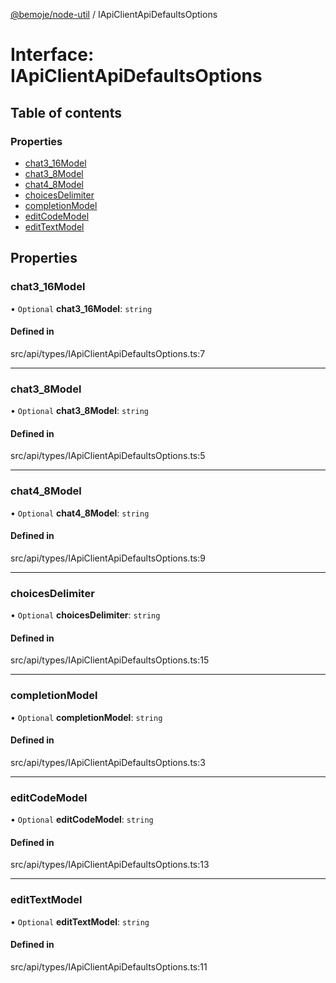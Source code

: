 [@bemoje/node-util](/docs/index.md) / IApiClientApiDefaultsOptions

# Interface: IApiClientApiDefaultsOptions

## Table of contents

### Properties

- [chat3\_16Model](/docs/interfaces/IApiClientApiDefaultsOptions.md#chat3_16model)
- [chat3\_8Model](/docs/interfaces/IApiClientApiDefaultsOptions.md#chat3_8model)
- [chat4\_8Model](/docs/interfaces/IApiClientApiDefaultsOptions.md#chat4_8model)
- [choicesDelimiter](/docs/interfaces/IApiClientApiDefaultsOptions.md#choicesdelimiter)
- [completionModel](/docs/interfaces/IApiClientApiDefaultsOptions.md#completionmodel)
- [editCodeModel](/docs/interfaces/IApiClientApiDefaultsOptions.md#editcodemodel)
- [editTextModel](/docs/interfaces/IApiClientApiDefaultsOptions.md#edittextmodel)

## Properties

### chat3\_16Model

• `Optional` **chat3\_16Model**: `string`

#### Defined in

src/api/types/IApiClientApiDefaultsOptions.ts:7

___

### chat3\_8Model

• `Optional` **chat3\_8Model**: `string`

#### Defined in

src/api/types/IApiClientApiDefaultsOptions.ts:5

___

### chat4\_8Model

• `Optional` **chat4\_8Model**: `string`

#### Defined in

src/api/types/IApiClientApiDefaultsOptions.ts:9

___

### choicesDelimiter

• `Optional` **choicesDelimiter**: `string`

#### Defined in

src/api/types/IApiClientApiDefaultsOptions.ts:15

___

### completionModel

• `Optional` **completionModel**: `string`

#### Defined in

src/api/types/IApiClientApiDefaultsOptions.ts:3

___

### editCodeModel

• `Optional` **editCodeModel**: `string`

#### Defined in

src/api/types/IApiClientApiDefaultsOptions.ts:13

___

### editTextModel

• `Optional` **editTextModel**: `string`

#### Defined in

src/api/types/IApiClientApiDefaultsOptions.ts:11
